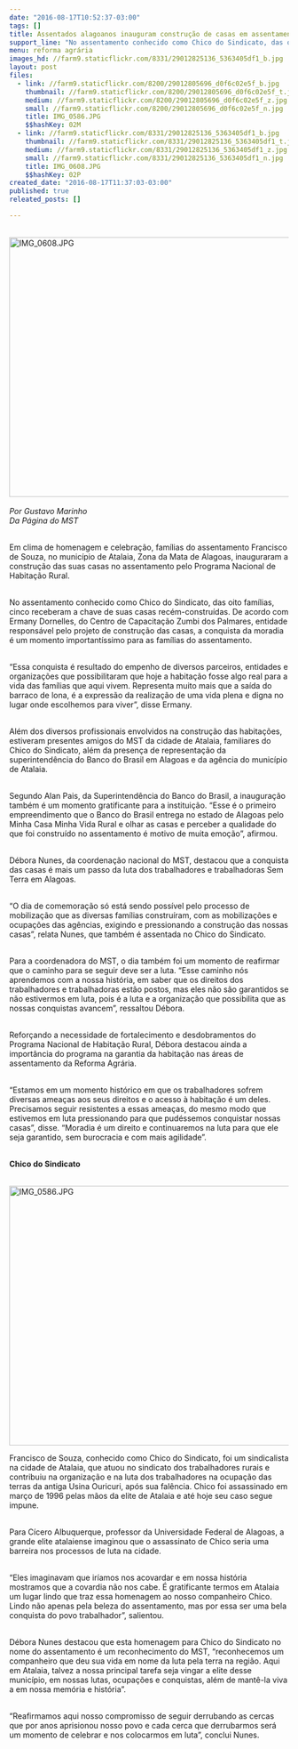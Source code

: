 ```yaml
---
date: "2016-08-17T10:52:37-03:00"
tags: []
title: Assentados alagoanos inauguram construção de casas em assentamento
support_line: "No assentamento conhecido como Chico do Sindicato, das oito famílias, cinco receberam a chave de suas casas recém-construídas"
menu: reforma agrária
images_hd: //farm9.staticflickr.com/8331/29012825136_5363405df1_b.jpg
layout: post
files:
  - link: //farm9.staticflickr.com/8200/29012805696_d0f6c02e5f_b.jpg
    thumbnail: //farm9.staticflickr.com/8200/29012805696_d0f6c02e5f_t.jpg
    medium: //farm9.staticflickr.com/8200/29012805696_d0f6c02e5f_z.jpg
    small: //farm9.staticflickr.com/8200/29012805696_d0f6c02e5f_n.jpg
    title: IMG_0586.JPG
    $$hashKey: 02M
  - link: //farm9.staticflickr.com/8331/29012825136_5363405df1_b.jpg
    thumbnail: //farm9.staticflickr.com/8331/29012825136_5363405df1_t.jpg
    medium: //farm9.staticflickr.com/8331/29012825136_5363405df1_z.jpg
    small: //farm9.staticflickr.com/8331/29012825136_5363405df1_n.jpg
    title: IMG_0608.JPG
    $$hashKey: 02P
created_date: "2016-08-17T11:37:03-03:00"
published: true
releated_posts: []

---
```

<p><br />
<img alt="IMG_0608.JPG" height="467" src="//farm9.staticflickr.com/8331/29012825136_5363405df1_b.jpg" width="700" /><br />
<br />
<em>Por Gustavo Marinho<br />
Da P&aacute;gina do MST</em></p>

<p><br />
Em clima de homenagem e celebra&ccedil;&atilde;o, fam&iacute;lias do assentamento Francisco de Souza, no munic&iacute;pio de Atalaia, Zona da Mata de Alagoas, inauguraram a constru&ccedil;&atilde;o das suas casas no assentamento pelo Programa Nacional de Habita&ccedil;&atilde;o Rural.</p>

<p><br />
No assentamento conhecido como Chico do Sindicato, das oito fam&iacute;lias, cinco receberam a chave de suas casas rec&eacute;m-constru&iacute;das. De acordo com Ermany Dornelles, do Centro de Capacita&ccedil;&atilde;o Zumbi dos Palmares, entidade respons&aacute;vel pelo projeto de constru&ccedil;&atilde;o das casas, a conquista da moradia &eacute; um momento important&iacute;ssimo para as fam&iacute;lias do assentamento.</p>

<p><br />
&ldquo;Essa conquista &eacute; resultado do empenho de diversos parceiros, entidades e organiza&ccedil;&otilde;es que possibilitaram que hoje a habita&ccedil;&atilde;o fosse algo real para a vida das fam&iacute;lias que aqui vivem. Representa muito mais que a sa&iacute;da do barraco de lona, &eacute; a express&atilde;o da realiza&ccedil;&atilde;o de uma vida plena e digna no lugar onde escolhemos para viver&rdquo;, disse Ermany.</p>

<p><br />
Al&eacute;m dos diversos profissionais envolvidos na constru&ccedil;&atilde;o das habita&ccedil;&otilde;es, estiveram presentes amigos do MST da cidade de Atalaia, familiares do Chico do Sindicato, al&eacute;m da presen&ccedil;a de representa&ccedil;&atilde;o da superintend&ecirc;ncia do Banco do Brasil em Alagoas e da ag&ecirc;ncia do munic&iacute;pio de Atalaia.</p>

<p><br />
Segundo Alan Pais, da Superintend&ecirc;ncia do Banco do Brasil, a inaugura&ccedil;&atilde;o tamb&eacute;m &eacute; um momento gratificante para a institui&ccedil;&atilde;o. &ldquo;Esse &eacute; o primeiro empreendimento que o Banco do Brasil entrega no estado de Alagoas pelo Minha Casa Minha Vida Rural e olhar as casas e perceber a qualidade do que foi constru&iacute;do no assentamento &eacute; motivo de muita emo&ccedil;&atilde;o&rdquo;, afirmou.</p>

<p><br />
D&eacute;bora Nunes, da coordena&ccedil;&atilde;o nacional do MST, destacou que a conquista das casas &eacute; mais um passo da luta dos trabalhadores e trabalhadoras Sem Terra em Alagoas.</p>

<p><br />
&ldquo;O dia de comemora&ccedil;&atilde;o s&oacute; est&aacute; sendo poss&iacute;vel pelo processo de mobiliza&ccedil;&atilde;o que as diversas fam&iacute;lias constru&iacute;ram, com as mobiliza&ccedil;&otilde;es e ocupa&ccedil;&otilde;es das ag&ecirc;ncias, exigindo e pressionando a constru&ccedil;&atilde;o das nossas casas&rdquo;, relata Nunes, que tamb&eacute;m &eacute; assentada no Chico do Sindicato.</p>

<p><br />
Para a coordenadora do MST, o dia tamb&eacute;m foi um momento de reafirmar que o caminho para se seguir deve ser a luta. &ldquo;Esse caminho n&oacute;s aprendemos com a nossa hist&oacute;ria, em saber que os direitos dos trabalhadores e trabalhadoras est&atilde;o postos, mas eles n&atilde;o s&atilde;o garantidos se n&atilde;o estivermos em luta, pois &eacute; a luta e a organiza&ccedil;&atilde;o que possibilita que as nossas conquistas avancem&rdquo;, ressaltou D&eacute;bora.</p>

<p><br />
Refor&ccedil;ando a necessidade de fortalecimento e desdobramentos do Programa Nacional de Habita&ccedil;&atilde;o Rural, D&eacute;bora destacou ainda a import&acirc;ncia do programa na garantia da habita&ccedil;&atilde;o nas &aacute;reas de assentamento da Reforma Agr&aacute;ria.</p>

<p><br />
&ldquo;Estamos em um momento hist&oacute;rico em que os trabalhadores sofrem diversas amea&ccedil;as aos seus direitos e o acesso &agrave; habita&ccedil;&atilde;o &eacute; um deles. Precisamos seguir resistentes a essas amea&ccedil;as, do mesmo modo que estivemos em luta pressionando para que pud&eacute;ssemos conquistar nossas casas&rdquo;, disse. &ldquo;Moradia &eacute; um direito e continuaremos na luta para que ele seja garantido, sem burocracia e com mais agilidade&rdquo;.</p>

<p><br />
<strong>Chico do Sindicato</strong><br />
&nbsp;</p>

<p><img alt="IMG_0586.JPG" height="467" src="//farm9.staticflickr.com/8200/29012805696_d0f6c02e5f_b.jpg" width="700" /></p>

<p>Francisco de Souza, conhecido como Chico do Sindicato, foi um sindicalista na cidade de Atalaia, que atuou no sindicato dos trabalhadores rurais e contribuiu na organiza&ccedil;&atilde;o e na luta dos trabalhadores na ocupa&ccedil;&atilde;o das terras da antiga Usina Ouricuri, ap&oacute;s sua fal&ecirc;ncia. Chico foi assassinado em mar&ccedil;o de 1996 pelas m&atilde;os da elite de Atalaia e at&eacute; hoje seu caso segue impune.</p>

<p><br />
Para C&iacute;cero Albuquerque, professor da Universidade Federal de Alagoas, a grande elite atalaiense imaginou que o assassinato de Chico seria uma barreira nos processos de luta na cidade.</p>

<p><br />
&ldquo;Eles imaginavam que ir&iacute;amos nos acovardar e em nossa hist&oacute;ria mostramos que a covardia n&atilde;o nos cabe. &Eacute; gratificante termos em Atalaia um lugar lindo que traz essa homenagem ao nosso companheiro Chico. Lindo n&atilde;o apenas pela beleza do assentamento, mas por essa ser uma bela conquista do povo trabalhador&rdquo;, salientou.</p>

<p><br />
D&eacute;bora Nunes destacou que esta homenagem para Chico do Sindicato no nome do assentamento &eacute; um reconhecimento do MST, &ldquo;reconhecemos um companheiro que deu sua vida em nome da luta pela terra na regi&atilde;o. Aqui em Atalaia, talvez a nossa principal tarefa seja vingar a elite desse munic&iacute;pio, em nossas lutas, ocupa&ccedil;&otilde;es e conquistas, al&eacute;m de mant&ecirc;-la viva a em nossa mem&oacute;ria e hist&oacute;ria&rdquo;.</p>

<p><br />
&ldquo;Reafirmamos aqui nosso compromisso de seguir derrubando as cercas que por anos aprisionou nosso povo e cada cerca que derrubarmos ser&aacute; um momento de celebrar e nos colocarmos em luta&rdquo;, conclui Nunes.</p>
